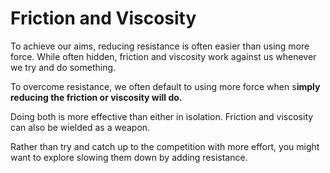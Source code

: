 # Friction and Viscosity

To achieve our aims, reducing resistance is often easier than using more force. While often hidden, friction and viscosity work against us whenever we try and do something. 

To overcome resistance, we often default to using more force when s**imply reducing the friction or viscosity will do.** 

Doing both is more effective than either in isolation. Friction and viscosity can also be wielded as a weapon. 

Rather than try and catch up to the competition with more effort, you might want to explore slowing them down by adding resistance. 